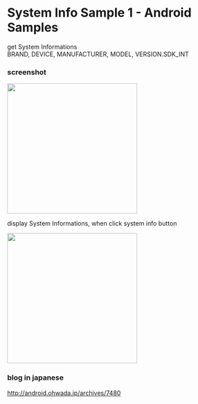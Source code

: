 System Info Sample 1 - Android Samples
===============

get  System Informations <br/>
BRAND, DEVICE, MANUFACTURER, MODEL, VERSION.SDK_INT <br/>

### screenshot <br/>

<image src="https://raw.githubusercontent.com/ohwada/Android_Samples/master/SystemInfoSample1/screenshot/screenshot_system_info_main.png" width="300" /> <br/> 

display  System Informations, when click system info button <br/>

<image src="https://raw.githubusercontent.com/ohwada/Android_Samples/master/SystemInfoSample1/screenshot/screenshot_system_info_view.png" width="300" /> <br/>






### blog in japanese
http://android.ohwada.jp/archives/7480


